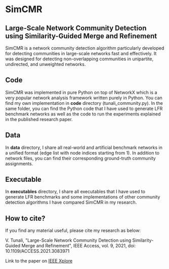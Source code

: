 # SimCMR
## Large-Scale Network Community Detection using Similarity-Guided Merge and Refinement

SimCMR is a network community detection algorithm particularly developed for detecting communities in large-scale networks fast and effectively. It was designed for detecting non-overlapping communities in unipartite, undirected, and unweighted networks.

## Code
SimCMR was implemented in pure Python on top of NetworkX which is a very popular network analysis framework written purely in Python. You can find my own implementation in **code** directory (tunali_community.py). In the same folder, you can find the Python code that I have used to generate LFR benchmark networks as well as the code to run the experiments explained in the published research paper.

## Data
In **data** directory, I share all real-world and artificial benchmark networks in a unified format (edge list with node indices starting from 1). In addition to network files, you can find their corresponding ground-truth community assignments.

## Executable
In **executables** directory, I share all executables that I have used to generate LFR benchmarks and some implementations of other community detection algorithms I have compared SimCMR in my research.

## How to cite?
If you find any material useful, please cite my research as below:

V. Tunali, "Large-Scale Network Community Detection using Similarity-Guided Merge and Refinement", IEEE Access, vol. 9, 2021, doi: 10.1109/ACCESS.2021.3083971

Link to the paper on [IEEE Xplore](https://doi.org/10.1109/ACCESS.2021.3083971)
